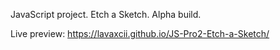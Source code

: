 JavaScript project.
Etch a Sketch.
Alpha build.

Live preview: https://lavaxcii.github.io/JS-Pro2-Etch-a-Sketch/
